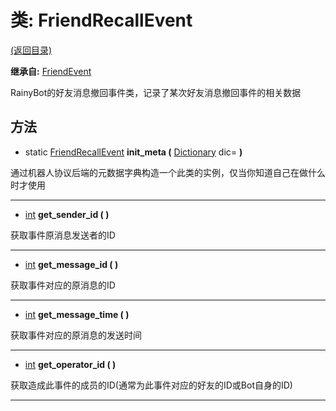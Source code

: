 # 类: FriendRecallEvent  
[(返回目录)](README.md)  
  
**继承自:** [FriendEvent](FriendEvent.md)  
  
RainyBot的好友消息撤回事件类，记录了某次好友消息撤回事件的相关数据  
  
## 方法 
  
- static [FriendRecallEvent](FriendRecallEvent.md) **init_meta (** [Dictionary](https://docs.godotengine.org/en/latest/classes/class_dictionary.html) dic= **)**  
  
通过机器人协议后端的元数据字典构造一个此类的实例，仅当你知道自己在做什么时才使用  
  
---  
  
-  [int](https://docs.godotengine.org/en/latest/classes/class_int.html) **get_sender_id ( )**  
  
获取事件原消息发送者的ID  
  
---  
  
-  [int](https://docs.godotengine.org/en/latest/classes/class_int.html) **get_message_id ( )**  
  
获取事件对应的原消息的ID  
  
---  
  
-  [int](https://docs.godotengine.org/en/latest/classes/class_int.html) **get_message_time ( )**  
  
获取事件对应的原消息的发送时间  
  
---  
  
-  [int](https://docs.godotengine.org/en/latest/classes/class_int.html) **get_operator_id ( )**  
  
获取造成此事件的成员的ID(通常为此事件对应的好友的ID或Bot自身的ID)  
  
---  
  

